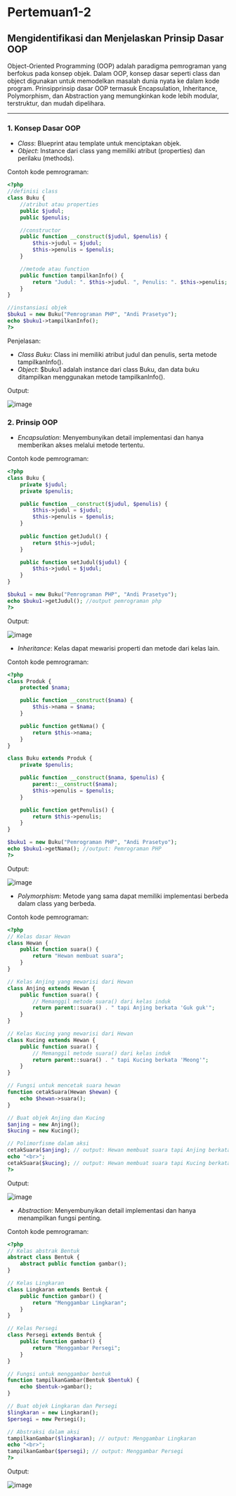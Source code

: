 # Pertemuan1-2

## Mengidentifikasi dan Menjelaskan Prinsip Dasar OOP
Object-Oriented Programming (OOP) adalah paradigma pemrograman yang
berfokus pada konsep objek. Dalam OOP, konsep dasar seperti class dan object
digunakan untuk memodelkan masalah dunia nyata ke dalam kode program. Prinsipprinsip dasar OOP termasuk Encapsulation, Inheritance, Polymorphism, dan
Abstraction yang memungkinkan kode lebih modular, terstruktur, dan mudah
dipelihara.
***
### 1. Konsep Dasar OOP
* *Class*: Blueprint atau template untuk menciptakan objek.
* *Object*: Instance dari class yang memiliki atribut (properties) dan perilaku (methods).

Contoh kode pemrograman:
```php
<?php
//definisi class
class Buku {
    //atribut atau properties
    public $judul;
    public $penulis;

    //constructor
    public function __construct($judul, $penulis) {
        $this->judul = $judul;
        $this->penulis = $penulis;
    }

    //metode atau function
    public function tampilkanInfo() {
        return "Judul: ". $this->judul. ", Penulis: ". $this->penulis;
    }
}

//instansiasi objek
$buku1 = new Buku("Pemrograman PHP", "Andi Prasetyo");
echo $buku1->tampilkanInfo();
?>
```

Penjelasan:
* *Class Buku*: Class ini memiliki atribut judul dan penulis, serta metode tampilkanInfo().
* *Object*: $buku1 adalah instance dari class Buku, dan data buku ditampilkan menggunakan metode tampilkanInfo().

Output: 

![image](https://github.com/user-attachments/assets/6f3353e4-9451-4bc1-ac6a-7befe6e993db)

### 2. Prinsip OOP
* *Encapsulation*: Menyembunyikan detail implementasi dan hanya memberikan akses melalui metode tertentu.

Contoh kode pemrograman:
```php
<?php
class Buku {
    private $judul;
    private $penulis;

    public function __construct($judul, $penulis) {
        $this->judul = $judul;
        $this->penulis = $penulis;
    }
    
    public function getJudul() {
        return $this->judul;
    }

    public function setJudul($judul) {
        $this->judul = $judul;
    }
}

$buku1 = new Buku("Pemrograman PHP", "Andi Prasetyo");
echo $buku1->getJudul(); //output pemrograman php
?>
```
Output: 

![image](https://github.com/user-attachments/assets/e07c9042-e7b2-459b-91e2-82b6c6cdda32)

* *Inheritance*: Kelas dapat mewarisi properti dan metode dari kelas lain.

Contoh kode pemrograman:
```php
<?php
class Produk {
    protected $nama;

    public function __construct($nama) {
        $this->nama = $nama;
    }

    public function getNama() {
        return $this->nama;
    }
}    

class Buku extends Produk {
    private $penulis;

    public function __construct($nama, $penulis) {
        parent::__construct($nama);
        $this->penulis = $penulis;
    }

    public function getPenulis() {
        return $this->penulis;
    }
}

$buku1 = new Buku("Pemrograman PHP", "Andi Prasetyo");
echo $buku1->getNama(); //output: Pemrograman PHP
?>
```
Output: 

![image](https://github.com/user-attachments/assets/89b1beff-8efb-44d9-8d38-51cf2ff1fd2c)

* *Polymorphism*: Metode yang sama dapat memiliki implementasi berbeda dalam class yang berbeda.

Contoh kode pemrograman:
```php
<?php
// Kelas dasar Hewan
class Hewan {
    public function suara() {
        return "Hewan membuat suara";
    }
}

// Kelas Anjing yang mewarisi dari Hewan
class Anjing extends Hewan {
    public function suara() {
        // Memanggil metode suara() dari kelas induk
        return parent::suara() . " tapi Anjing berkata 'Guk guk'";
    }
}

// Kelas Kucing yang mewarisi dari Hewan
class Kucing extends Hewan {
    public function suara() {
        // Memanggil metode suara() dari kelas induk
        return parent::suara() . " tapi Kucing berkata 'Meong'";
    }
}

// Fungsi untuk mencetak suara hewan
function cetakSuara(Hewan $hewan) {
    echo $hewan->suara();
}

// Buat objek Anjing dan Kucing
$anjing = new Anjing();
$kucing = new Kucing();

// Polimorfisme dalam aksi
cetakSuara($anjing); // output: Hewan membuat suara tapi Anjing berkata 'Guk guk'
echo "<br>";
cetakSuara($kucing); // output: Hewan membuat suara tapi Kucing berkata 'Meong'
?>
```
Output:

![image](https://github.com/user-attachments/assets/0fd256fd-6de4-47c6-b690-ef6f4fb794de)

* *Abstraction*: Menyembunyikan detail implementasi dan hanya menampilkan fungsi penting.

Contoh kode pemrograman:
```php
<?php
// Kelas abstrak Bentuk
abstract class Bentuk {
    abstract public function gambar();
}

// Kelas Lingkaran
class Lingkaran extends Bentuk {
    public function gambar() {
        return "Menggambar Lingkaran";
    }
}

// Kelas Persegi
class Persegi extends Bentuk {
    public function gambar() {
        return "Menggambar Persegi";
    }
}

// Fungsi untuk menggambar bentuk
function tampilkanGambar(Bentuk $bentuk) {
    echo $bentuk->gambar();
}

// Buat objek Lingkaran dan Persegi
$lingkaran = new Lingkaran();
$persegi = new Persegi();

// Abstraksi dalam aksi
tampilkanGambar($lingkaran); // output: Menggambar Lingkaran
echo "<br>";
tampilkanGambar($persegi); // output: Menggambar Persegi
?>
```
Output:

![image](https://github.com/user-attachments/assets/e0d53c53-6737-45dc-9d97-73d6f4d99d23)


